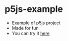 # p5js-example

- Example of p5js project
- Made for fun
- You can try it [here](https://michaluser.github.io/p5js-example)
